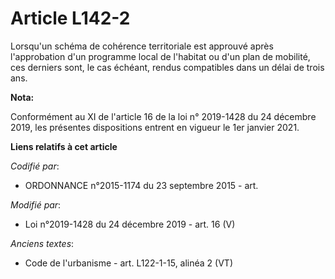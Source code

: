 # Article L142-2

Lorsqu'un schéma de cohérence territoriale est approuvé après l'approbation d'un programme local de l'habitat ou d'un   plan
de mobilité, ces derniers sont, le cas échéant, rendus compatibles dans un délai de trois ans.

**Nota:**

Conformément au XI de l'article 16 de la loi n° 2019-1428 du 24 décembre 2019, les présentes dispositions entrent en vigueur
le 1er janvier 2021.

**Liens relatifs à cet article**

_Codifié par_:

  - ORDONNANCE n°2015-1174 du 23 septembre 2015 - art.

_Modifié par_:

  - Loi n°2019-1428 du 24 décembre 2019 - art. 16 (V)

_Anciens textes_:

  - Code de l'urbanisme - art. L122-1-15, alinéa 2 (VT)
